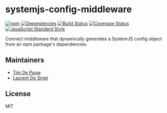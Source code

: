# systemjs-config-middleware

[![npm](https://img.shields.io/npm/v/systemjs-config-middleware.svg)](https://www.npmjs.com/package/systemjs-config-middleware) [![Dependencies](https://img.shields.io/david/zentrick/systemjs-config-middleware.svg)](https://david-dm.org/zentrick/systemjs-config-middleware) [![Build Status](https://img.shields.io/travis/zentrick/systemjs-config-middleware.svg)](https://travis-ci.org/zentrick/systemjs-config-middleware) [![Coverage Status](https://img.shields.io/coveralls/zentrick/systemjs-config-middleware.svg)](https://coveralls.io/r/zentrick/systemjs-config-middleware) [![JavaScript Standard Style](https://img.shields.io/badge/code%20style-standard-brightgreen.svg)](https://github.com/feross/standard)

Connect middleware that dynamically generates a SystemJS config object from an npm package's dependencies.

## Maintainers

- [Tim De Pauw](https://github.com/timdp)
- [Laurent De Smet](https://github.com/laurentdesmet)

## License

MIT
